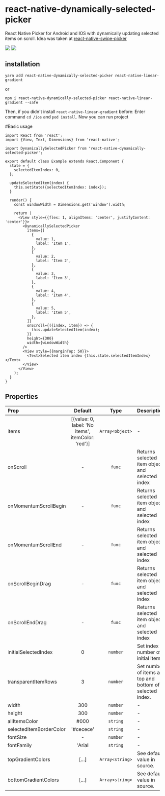 # react-native-dynamically-selected-picker

React Native Picker for Android and IOS with dynamically updating selected items on scroll.
Idea was taken at [react-native-swipe-picker]( https://github.com/ninio/react-native-swipe-picker
)


![](README/android.gif)
![](README/ios.gif)

## installation

`yarn add react-native-dynamically-selected-picker react-native-linear-gradient`

or

`npm i react-native-dynamically-selected-picker react-native-linear-gradient --safe`

Then, if you didn't install `react-native-linear-gradient` before: Enter command `cd /ios` and `pod install`. Now you can run project

#Basic usage

```
import React from 'react';
import {View, Text, Dimensions} from 'react-native';

import DynamicallySelectedPicker from 'react-native-dynamically-selected-picker';

export default class Example extends React.Component {
  state = {
    selectedItemIndex: 0,
  };

  updateSelectedItem(index) {
    this.setState({selectedItemIndex: index});
  }

  render() {
    const windowWidth = Dimensions.get('window').width;

    return (
      <View style={{flex: 1, alignItems: 'center', justifyContent: 'center'}}>
        <DynamicallySelectedPicker
          items={[
            {
              value: 1,
              label: 'Item 1',
            },
            {
              value: 2,
              label: 'Item 2',
            },
            {
              value: 3,
              label: 'Item 3',
            },
            {
              value: 4,
              label: 'Item 4',
            },
            {
              value: 5,
              label: 'Item 5',
            },
          ]}
          onScroll={({index, item}) => {
            this.updateSelectedItem(index);
          }}
          height={300}
          width={windowWidth}
        />
        <View style={{marginTop: 50}}>
          <Text>Selected item index {this.state.selectedItemIndex}</Text>
        </View>
      </View>
    );
  }
}

```

## Properties

| Prop           |     Default     |   Type   | Description                                                                                                 |
| :------------- | :-------------: | :------: | :---------------------------------------------------------------------------------------------------------- |
| items     |     [{value: 0, label: 'No items', itemColor: 'red'}]       |  `Array<object>` | - |
| onScroll     |      -       |  `func` | Returns selected item object and selected index  |
| onMomentumScrollBegin     |      -       |  `func` | Returns selected item object and selected index  |
| onMomentumScrollEnd     |      -       |  `func` | Returns selected item object and selected index  |
| onScrollBeginDrag     |      -       |  `func` | Returns selected item object and selected index  |
| onScrollEndDrag     |      -       |  `func` | Returns selected item object and selected index  |
| initialSelectedIndex          |        0        | `number` | Set index number of initial item.                                                                              |
| transparentItemRows   |     3      |  `number`  | Set number of items at top and bottom of selected index.                                                                |
| width   |     300      |  `number`  | -                                                                |
| height   |     300      |  `number`  | -                                                                |
| allItemsColor          |      #000       |  `string`  | - |
| selectedItemBorderColor          |      '#cecece'       |  `string`  | - |
| fontSize          |      -       |  `number`  | - |
| fontFamily          |     'Arial       |  `string`  | - |
| topGradientColors | [...] |  `Array<string>`  | See default value in source.                                                          
| bottomGradientColors | [...] |  `Array<string>`  | See default value in source.                                                            |
